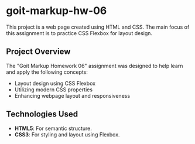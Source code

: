 # goit-markup-hw-06

This project is a web page created using HTML and CSS. The main focus of this assignment is to practice CSS Flexbox for layout design.

## Project Overview

The "Goit Markup Homework 06" assignment was designed to help learn and apply the following concepts:
- Layout design using CSS Flexbox
- Utilizing modern CSS properties
- Enhancing webpage layout and responsiveness

## Technologies Used

- **HTML5**: For semantic structure.
- **CSS3**: For styling and layout using Flexbox.
